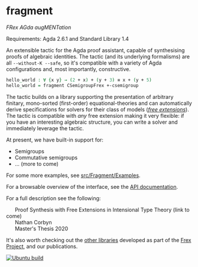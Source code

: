 # fragment
_FRex AGda augMENTation_

Requirements: Agda 2.6.1 and Standard Library 1.4

An extensible tactic for the Agda proof assistant, capable of synthesising proofs of algebraic identities. The tactic
(and its underlying formalisms) are all `--without-K --safe`, so it's compatible with a variety of Agda configurations
and, most importantly, constructive.

```agda
hello_world : ∀ {x y} → (2 + x) + (y + 3) ≡ x + (y + 5)
hello_world = fragment CSemigroupFrex +-csemigroup
```

The tactic builds on a library supporting the presentation of arbitrary finitary, mono-sorted (first-order)
equational-theories and can automatically derive specifications for solvers for their class of models
([_free extensions_](https://github.com/frex-project/agda-fragment/blob/main/src/Fragment/Equational/FreeExtension/Base.agda)).
The tactic is compatible with _any_ free extension making it very flexible: if you have an interesting algebraic structure,
you can write a solver and immediately leverage the tactic.

 At present, we have built-in support for:
- Semigroups
- Commutative semigroups
- ... (more to come) 

For some more examples, see [src/Fragment/Examples](https://github.com/frex-project/agda-fragment/blob/main/src/Fragment/Examples).

For a browsable overview of the interface, see the [API documentation](https://frex-project.github.io/agda-fragment/Everything.html).

For a full description see the following:

&nbsp;&nbsp;&nbsp;&nbsp;&nbsp;&nbsp;Proof Synthesis with Free Extensions in Intensional Type Theory (link to come)<br/>
&nbsp;&nbsp;&nbsp;&nbsp;&nbsp;&nbsp;Nathan Corbyn<br/>
&nbsp;&nbsp;&nbsp;&nbsp;&nbsp;&nbsp;Master's Thesis 2020<br/>

It's also worth checking out the [other libraries](https://github.com/frex-project/) developed as part of the
[Frex Project](https://www.cl.cam.ac.uk/~jdy22/projects/frex/), and our publications.

[![Ubuntu build](https://github.com/frex-project/agda-fragment/actions/workflows/ci-ubuntu.yml/badge.svg)](https://github.com/frex-project/agda-fragment/actions/workflows/ci-ubuntu.yml)
